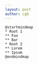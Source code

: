 ```yaml
---
layout: post
author: cgb
---
```


```plantuml
@startmindmap
* Root 1
** Foo
** Bar
* Root 2
** Lorem
** Ipsum
@endmindmap

```
